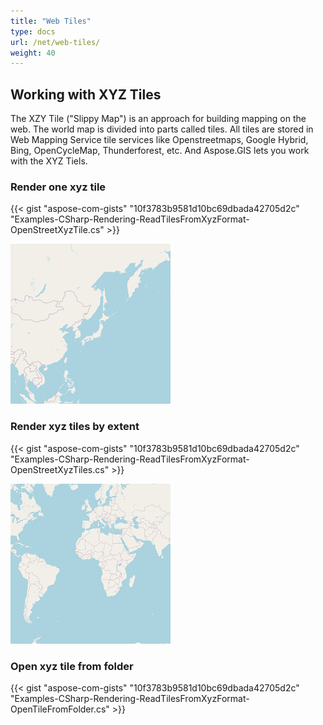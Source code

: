 ```yaml
---
title: "Web Tiles"
type: docs
url: /net/web-tiles/
weight: 40
---
```


## **Working with XYZ Tiles**
The XZY Tile ("Slippy Map") is an approach for building mapping on the web. The world map is divided into parts called tiles. All tiles are stored in Web Mapping Service tile services like Openstreetmaps, Google Hybrid, Bing, OpenCycleMap, Thunderforest, etc. And Aspose.GIS lets you work with the XYZ Tiels.
### **Render one xyz tile**
{{< gist "aspose-com-gists" "10f3783b9581d10bc69dbada42705d2c" "Examples-CSharp-Rendering-ReadTilesFromXyzFormat-OpenStreetXyzTile.cs" >}}


![osm xyz tile](osm_tile.png)
### **Render xyz tiles by extent**
{{< gist "aspose-com-gists" "10f3783b9581d10bc69dbada42705d2c" "Examples-CSharp-Rendering-ReadTilesFromXyzFormat-OpenStreetXyzTiles.cs" >}}


![osm xyz tiles](osm_tiles.png)
### **Open xyz tile from folder**
{{< gist "aspose-com-gists" "10f3783b9581d10bc69dbada42705d2c" "Examples-CSharp-Rendering-ReadTilesFromXyzFormat-OpenTileFromFolder.cs" >}}